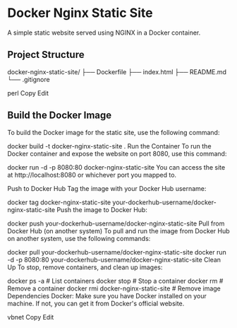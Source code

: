 # Docker Nginx Static Site

A simple static website served using NGINX in a Docker container.

## Project Structure

docker-nginx-static-site/ ├── Dockerfile ├── index.html ├── README.md └── .gitignore

perl
Copy
Edit

## Build the Docker Image

To build the Docker image for the static site, use the following command:


docker build -t docker-nginx-static-site .
Run the Container
To run the Docker container and expose the website on port 8080, use this command:


docker run -d -p 8080:80 docker-nginx-static-site
You can access the site at http://localhost:8080 or whichever port you mapped to.

Push to Docker Hub
Tag the image with your Docker Hub username:


docker tag docker-nginx-static-site your-dockerhub-username/docker-nginx-static-site
Push the image to Docker Hub:


docker push your-dockerhub-username/docker-nginx-static-site
Pull from Docker Hub (on another system)
To pull and run the image from Docker Hub on another system, use the following commands:


docker pull your-dockerhub-username/docker-nginx-static-site
docker run -d -p 8080:80 your-dockerhub-username/docker-nginx-static-site
Clean Up
To stop, remove containers, and clean up images:



docker ps -a       # List containers
docker stop <id>   # Stop a container
docker rm <id>     # Remove a container
docker rmi docker-nginx-static-site  # Remove image
Dependencies
Docker: Make sure you have Docker installed on your machine. If not, you can get it from Docker's official website.

vbnet
Copy
Edit

